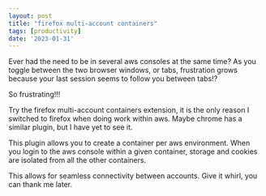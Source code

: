 ```yaml
---
layout: post
title: "firefox multi-account containers"
tags: [productivity]
date: '2023-01-31'
---
```

Ever had the need to be in several aws consoles at the same time? As you toggle between the two browser windows, or tabs, frustration grows because your last session seems to follow you between tabs!?

So frustrating!!!

Try the firefox multi-account containers extension, it is the only reason I switched to firefox when doing work within aws. Maybe chrome has a similar plugin, but I have yet to see it.

This plugin allows you to create a container per aws environment. When you login to the aws console within a given container, storage and cookies are isolated from all the other containers.

This allows for seamless connectivity between accounts. Give it whirl, you can thank me later.
